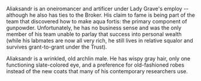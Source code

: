 Aliaksandr is an oneiromancer and artificer under Lady Grave's employ -- although he also has ties to the Broker. His claim to fame is being part of the team that discovered how to make aqua fortis: the primary component of gunpowder. Unfortunately, he has no business sense and was the only member of his team unable to parlay that success into personal wealth (while his labmates are now all very rich, he still lives in relative squalor and survives grant-to-grant under the Trust).

Aliaksandr is a wrinkled, old archlin male. He has wispy gray hair, only one functioning slate-colored eye, and a preference for old-fashioned robes instead of the new coats that many of his contemporary researchers use.

